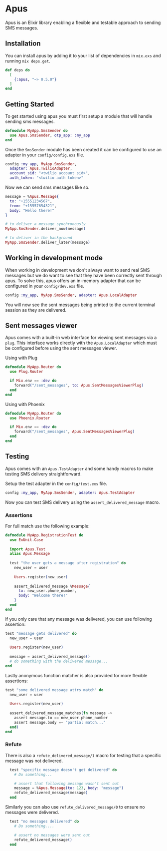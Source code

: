 # Apus

Apus is an Elixir library enabling a flexible and testable approach to sending SMS messages.

## Installation

You can install apus by adding it to your list of dependencies in `mix.exs` and running `mix deps.get`.

```elixir
def deps do
  [
    {:apus, "~> 0.5.0"}
  ]
end
```

## Getting Started

To get started using apus you must first setup a module that will handle sending sms messages.

```elixir
defmodule MyApp.SmsSender do
  use Apus.SmsSender, otp_app: :my_app
end
```

Once the `SmsSender` module has been created it can be configured to use an adapter in your `config/config.exs` file.

```elixir
config :my_app, MyApp.SmsSender,
  adapter: Apus.TwilioAdapter,
  account_sid: "<twilio account sid>",
  auth_token: "<twilio auth token>"
```

Now we can send sms messages like so.

```elixir
message = %Apus.Message{
  to: "+15551234567",
  from: "+15557654321",
  body: "Hello there!"
}

# to deliver a message synchronously
MyApp.SmsSender.deliver_now(message)

# to deliver in the background
MyApp.SmsSender.deliver_later(message)
```

## Working in development mode

When working in development we don't always want to send real SMS messages but we do want
to see that they have been correctly sent through apus. To solve this, apus offers an in-memory
adapter that can be configured in your `config/dev.exs` file.

```elixir
config :my_app, MyApp.SmsSender, adapter: Apus.LocalAdapter
```

You will now see the sent messages being printed to the current terminal session as they are delivered.

## Sent messages viewer

Apus comes with a built-in web interface for viewing sent messages via a `plug`. This interface works
directly with the `Apus.LocalAdapter` which must be configured before using the sent messages viewer.

Using with Plug

```elixir
defmodule MyApp.Router do
  use Plug.Router

  if Mix.env == :dev do
    forward("/sent_messages", to: Apus.SentMessagesViewerPlug)
  end
end
```

Using with Phoenix

```elixir
defmodule MyApp.Router do
  use Phoenix.Router

  if Mix.env == :dev do
    forward("/sent_messages", Apus.SentMessagesViewerPlug)
  end
end
```

## Testing

Apus comes with an `Apus.TestAdapter` and some handy macros to make testing SMS delivery straightforward.

Setup the test adapter in the `config/test.exs` file.

```elixir
config :my_app, MyApp.SmsSender, adapter: Apus.TestAdapter
```

Now you can test SMS delivery using the `assert_delivered_message` macro.

### Assertions

For full match use the following example:

```elixir
defmodule MyApp.RegistrationTest do
  use ExUnit.Case
  
  import Apus.Test
  alias Apus.Message
  
  test "the user gets a message after registration" do
    new_user = user
    
    Users.register(new_user)
    
    assert_delivered_message %Message{
      to: new_user.phone_number,
      body: "Welcome there!"
    }
  end
end
```

If you only care that any message was delivered, you can use following assertion:
```elixir
test "message gets delivered" do
  new_user = user
  
  Users.register(new_user)
  
  message = assert_delivered_message()
  # do something with the delivered message...
end
```

Lastly anonymous function matcher is also provided for more flexible assertions:
```elixir
test "some delivered message attrs match" do
  new_user = user
  
  Users.register(new_user)
  
  assert_delivered_message_matches(fn message ->
    assert message.to == new_user.phone_number
    assert message.body =~ "partial match..."
  end)
end
```

### Refute

There is also a `refute_delivered_message/1` macro for testing that a specific message was not delivered.
```elixir
  test "specific message doesn't get delivered" do
    # Do something...

    # assert that following message wasn't sent out
    message = %Apus.Message(to: 123, body: "message")
    refute_delivered_message(message)
  end
```

Similarly you can also use `refute_delivered_message/0` to ensure no messages were delivered.
```elixir
  test "no messages delivered" do  
    # Do something....

    # assert no messages were sent out
    refute_delivered_message()
  end
```